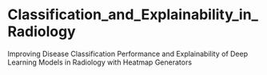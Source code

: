 # Classification_and_Explainability_in_Radiology
Improving Disease Classification Performance and Explainability of Deep Learning Models in Radiology with Heatmap Generators

